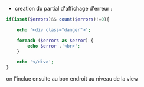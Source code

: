 * creation du partial d'affichage d'erreur :

```php
if(isset($errors)&& count($errors)!=0){

	echo '<div class="danger">';

	foreach ($errors as $error) {
		echo $error .'<br>';
	}

	echo '</div>';
}
```

on l'inclue ensuite au bon endroit au niveau de la view


